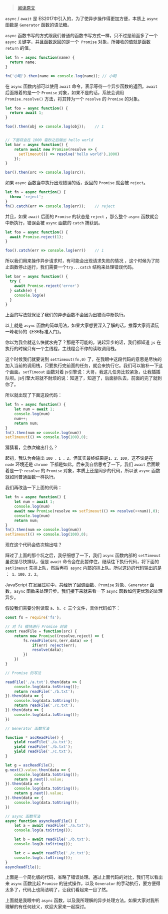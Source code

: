 > [阅读原文](https://zhuanlan.zhihu.com/p/33932184?group_id=951215260410126336)

`async` / `await` 是 ES2017中引入的，为了使异步操作得更加方便，本质上 `async` 函数是 `Generator` 函数的语法糖。  

`async` 函数书写的方式跟我们普通的函数书写方式一样，只不过是前面多了一个 `async` 关键字，并且函数返回的是一个` Promise` 对象，所接收的值就是函数 `return` 的值。  
```js
let fn = async function(name) {
  return name;
}

fn('小明').then(name => console.log(name)); // 小明
```
在 `async` 函数内部可以使用 `await` 命令，表示等待一个异步函数的返回。`await` 后面跟着的是一个 `Promise` 对象，如果不是的话，系统会调用 `Promise.resolve()` 方法，将其转为一个 `resolve` 的 `Promise` 的对象。  
```js
let foo = async function() {
  return await 1;
}

foo().then(obj => console.log(obj));    // 1


// 下面将会在 1000 毫秒之后输出 hello world
let bar = async function() {
    return await new Promise(resolve => {
      setTimeout(() => resolve('hello world'),1000)
    });
}

bar().then(src => console.log(src));
```
如果 `async` 函数当中执行出现错误的话，返回的 `Promise` 就会被 `reject`。  
```js
let fn = async function() {
  throw 'reject';
}
fn().catch(err => console.log(err));    // reject
```
并且，如果 `await` 后面的 `Promise` 的状态是 `reject` ，那么整个 `async` 函数就会中断执行，错误会被 `async` 函数的 `catch` 捕获到。  
```js
let foo = async function() {
  await Promise.reject(1);
}

foo().catch(err => console.log(err))    // 1
```
所以我们用来操作异步请求时，有可能会出现请求失败的情况 ，这个时候为了防止函数停止运行，我们需要一个`try...catch` 结构来处理错误代码。  
```js
let bar = async function() {
  try {
    await Promise.reject('error')
  } catch(e) {
    console.log(e)
  }
}
```
上面的写法就保证了我们的异步函数不会因为出错而中断执行。  

以上就是 `async` 函数的简单用法，如果大家想要深入了解的话，推荐大家阅读阮一峰老师的《ES6标准入门》。  

你以为我会就这么快就水完了？那是不可能的。说起异步的话，我们都知道 `js` 在执行的时候只有一个主线程，主线程会不停的读取调用栈。  

这个时候我们就要说到 `setTimeout(fn,0)` 了，在我眼中这段代码的意思是尽快的加入当前的调用栈，只要执行完前面的任务，就会来执行它。我们可以脑补一下这个画面。`setTimeout` 函数对着 js引擎说：大哥，我这儿任务比较紧急，让我插插队呗。js引擎大哥就不耐烦的说：知道了，知道了，后面排队去，前面的完了就到你了。  

所以就出现了下面这段代码：  
```js
let fn = async function() {
    let num = await 1;
    console.log(num)
    num++;
    return num;
}
fn().then(num => console.log(num))
setTimeout(() => console.log(100),0);
```
猜猜看，会依次输出什么？  

起初，我认为会输出 `100 ，1 ，2`。但其实最终结果是`1，2，100`，这不论是在 `node` 环境还是 `chrome `下都是如此。后来我自信思考了一下，我们 `await` 后面跟着是一个 `resolve` 的 `Promise` 对象，本质上还是同步的代码，所以该 `async` 函数就如同普通函数一样执行。  

我们再改造一下上面的代码：  
```js
let fn = async function() {
    let num = await 1;
    console.log(num)
    await new Promise(resolve => setTimeout(() => resolve(++num)),0);
    console.log(num)
    return num;
}
fn().then(num => console.log(num))
setTimeout(() => console.log(100),0);
```
现在这个代码会依次输出啥？  

踩过了上面的那个坑之后，我仔细想了一下，我们 `async` 函数内部的 `setTimeout` 虽说是尽快排队，但是 `await` 命令会在此暂停住，继续往下执行代码，将下面的 `setTimeout` 先排上队，然后再将` async` 内部的排上队。所以这边的代码输出的是 ：` 1，100，2，2`。  

JavaScript 在发展过程中，共经历了回调函数、`Promise` 对象、`Generator` 函数，`async` 函数来处理异步。我们接下来就来看一下 `async` 函数如何更优雅的处理异步。  

假设我们需要分别读取 `a`、`b`、`c `三个文件，具体代码如下：  
```js
const fs = require('fs');

// 对 fs 模块进行 Promise 封装
const readFile = function(src) {
    return new Promise((resolve,reject) => {
        fs.readFile(src,(err,data) => {
            if(err) reject(err);
            resolve(data);
        })
    })
}

// Promise 的写法

readFile('./a.txt').then(data => {
    console.log(data.toString());
    return readFile('./b.txt');
}).then(data => {
    console.log(data.toString());
    return readFile('./c.txt');
}).then(data => {
    console.log(data.toString());
})

// Generator 函数写法

function * ascReadFile() {
    yield readFile('./a.txt');
    yield readFile('./b.txt');
    yield readFile('./c.txt');
}

let g = ascReadFile();
g.next().value.then(data => {
    console.log(data.toString());
    return g.next().value;
}).then(data => {
    console.log(data.toString());
    return g.next().value;
}).then(data => {
    console.log(data.toString());
})

// async 函数写法
async function asyncReadFile() {
    let a = await readFile('./a.txt');
    console.log(a.toString());

    let b = await readFile('./b.txt');
    console.log(b.toString());

    let c = await readFile('./c.txt');
    console.log(c.toString());
}
asyncReadFile();
```
上面是一个简化版的代码，省略了错误处理。通过上面代码的对比，我们可以看出来 `async` 函数比起 `Promise` 的链式操作，以及 `Generator` 的手动执行，要方便得太多了，代码上也简洁明了，让我们看起来一目了然。  

上面就是我眼中的 `async` 函数，以及我所理解的异步处理方法。如果大家对我所理解的有任何歧义，欢迎大家来一起探讨。  